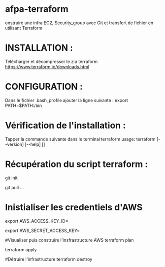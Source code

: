 # afpa-terraform
onstruire une infra EC2, Security_group avec Git et transfert de fichier en utilisant Terraform


# INSTALLATION :
Télécharger et décompresser le zip terraform
https://www.terraform.io/downloads.html

# CONFIGURATION :
Dans le fichier .bash_profile ajouter la ligne suivante :
export PATH=$PATH:<path-terraform>/bin

# Vérification de l'installation :
Tapper la commande suivante dans le terminal
terraform
usage: terraform [--version] [--help] <command> [<args>]

# Récupération du script terraform :
git init

git pull ...

# Inistialiser les credentiels d'AWS
export AWS_ACCESS_KEY_ID=<votre access key>

export AWS_SECRET_ACCESS_KEY=<votre secret key>

#Visualiser puis construire l'insfrastructure AWS 
terraform plan

terraform apply

#Détruire l'infrastructure
terraform destroy
